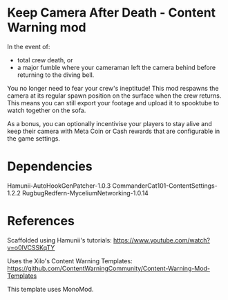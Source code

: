 # Keep Camera After Death - Content Warning mod

In the event of:
- total crew death, or
- a major fumble where your cameraman left the camera behind before returning to the diving bell.

You no longer need to fear your crew's ineptitude! This mod respawns the camera at its regular spawn position on the surface when the crew returns. This means you can still export your footage and upload it to spooktube to watch together on the sofa.


As a bonus, you can optionally incentivise your players to stay alive and keep their camera with Meta Coin or Cash rewards that are configurable in the game settings.

# Dependencies

Hamunii-AutoHookGenPatcher-1.0.3
CommanderCat101-ContentSettings-1.2.2
RugbugRedfern-MyceliumNetworking-1.0.14

# References

Scaffolded using Hamunii's tutorials: https://www.youtube.com/watch?v=o0lVCSSKqTY

Uses the Xilo's Content Warning Templates: https://github.com/ContentWarningCommunity/Content-Warning-Mod-Templates

This template uses MonoMod. 
